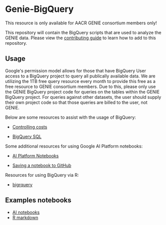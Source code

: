 # Genie-BigQuery

This resource is only available for AACR GENIE consortium members only!

This repository will contain the BigQuery scripts that are used to analyze the GENIE data.  Please view the [contributing guide](CONTRIBUTING.md) to learn how to add to this repository.

## Usage

Google's permission model allows for those that have BigQuery User access to a BigQuery project to query all publically available data.  We are utilizing the 1TB free query resource every month to provide this free as a free resource to GENIE consortium members.  Due to this, please only use the GENIE BigQuery project code for queries on the tables within the GENIE BigQuery project. For queries against other datasets, the user should supply their own project code so that those queries are billed to the user, not GENIE.

Below are some resources to assist with the usage of BigQuery:

* [Controlling costs](https://cloud.google.com/bigquery/docs/best-practices-costs)

* [BigQuery SQL](https://cloud.google.com/bigquery/docs/reference/standard-sql/functions-and-operators)

Some additional resources for using Google AI Platform notebooks:

* [AI Platform Notebooks](https://cloud.google.com/ai-platform/notebooks/docs)

* [Saving a notebook to GitHub](https://cloud.google.com/ai-platform/notebooks/docs/save-to-github)

Resources for using BigQuery via R:

* [bigrquery](https://bigrquery.r-dbi.org/)

## Examples notebooks

* [AI notebooks](examples/AI_Notebooks)
* [R markdown](examples/rmd_notebooks)
